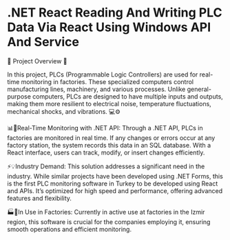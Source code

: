 # .NET React Reading And Writing PLC Data Via React Using Windows API And Service

🚀 Project Overview 🌟

In this project, PLCs (Programmable Logic Controllers) are used for real-time monitoring in factories. These specialized computers control manufacturing lines, machinery, and various processes. Unlike general-purpose computers, PLCs are designed to have multiple inputs and outputs, making them more resilient to electrical noise, temperature fluctuations, mechanical shocks, and vibrations. 💻⚙️

📊🔧Real-Time Monitoring with .NET API: Through a .NET API, PLCs in factories are monitored in real time. If any changes or errors occur at any factory station, the system records this data in an SQL database. With a React interface, users can track, modify, or insert changes efficiently. 

⚡💡Industry Demand: This solution addresses a significant need in the industry. While similar projects have been developed using .NET Forms, this is the first PLC monitoring software in Turkey to be developed using React and APIs. It’s optimized for high speed and performance, offering advanced features and flexibility. 

🏭📍In Use in Factories: Currently in active use at factories in the Izmir region, this software is crucial for the companies employing it, ensuring smooth operations and efficient monitoring. 
